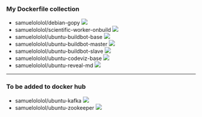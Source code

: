 
### My Dockerfile collection

* samuelololol/debian-gopy
[![](https://imagelayers.io/badge/samuelololol/debian-gopy:latest.svg)](https://imagelayers.io/?images=samuelololol/debian-gopy:latest 'samuelololol/debian-gopy')
* samuelololol/scientific-worker-onbuild
[![](https://imagelayers.io/badge/samuelololol/scientific-worker-onbuild:latest.svg)](https://imagelayers.io/?images=samuelololol/scientific-worker-onbuild:latest 'samuelololol/scientific-worker-onbuild')
* samuelololol/ubuntu-buildbot-base [![](https://imagelayers.io/badge/samuelololol/ubuntu-buildbot-base:latest.svg)](https://imagelayers.io/?images=samuelololol/ubuntu-buildbot-base:latest 'samuelololol/ubuntu-buildbot-base')
* samuelololol/ubuntu-buildbot-master [![](https://imagelayers.io/badge/samuelololol/ubuntu-buildbot-master:latest.svg)](https://imagelayers.io/?images=samuelololol/ubuntu-buildbot-master:latest 'samuelololol/ubuntu-buildbot-master')
* samuelololol/ubuntu-buildbot-slave [![](https://imagelayers.io/badge/samuelololol/ubuntu-buildbot-slave:latest.svg)](https://imagelayers.io/?images=samuelololol/ubuntu-buildbot-slave:latest 'samuelololol/ubuntu-buildbot-slave')
* samuelololol/ubuntu-codeviz-base [![](https://imagelayers.io/badge/samuelololol/ubuntu-codeviz-base:latest.svg)](https://imagelayers.io/?images=samuelololol/ubuntu-codeviz-base:latest 'samuelololol/ubuntu-codeviz-base')
* samuelololol/ubuntu-reveal-md
[![](https://imagelayers.io/badge/samuelololol/ubuntu-reveal-md:latest.svg)](https://imagelayers.io/?images=samuelololol/ubuntu-reveal-md:latest 'samuelololol/ubuntu-reveal-md')

***

### To be added to docker hub

* samuelololol/ubuntu-kafka
[![](https://imagelayers.io/badge/samuelololol/ubuntu-kafka:latest.svg)](https://imagelayers.io/?images=samuelololol/ubuntu-kafka:latest 'samuelololol/ubuntu-kafka')
* samuelololol/ubuntu-zookeeper
[![](https://imagelayers.io/badge/samuelololol/ubuntu-zookeeper:latest.svg)](https://imagelayers.io/?images=samuelololol/ubuntu-zookeeper:latest 'samuelololol/ubuntu-zookeeper')

